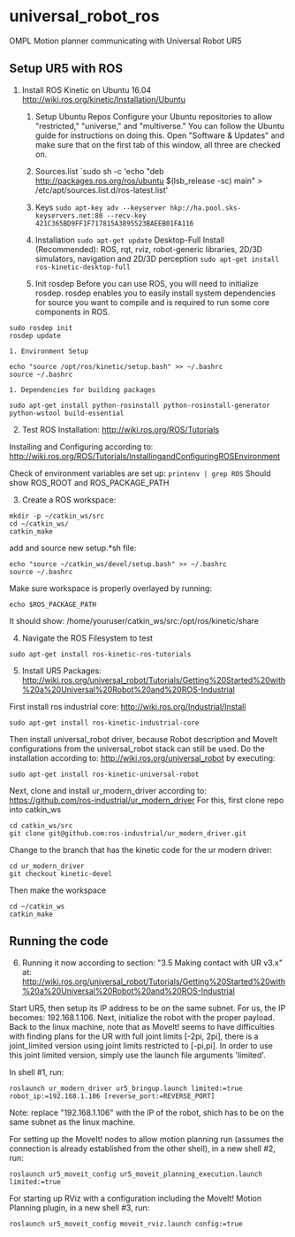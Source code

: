 # universal_robot_ros
OMPL Motion planner communicating with Universal Robot UR5

## Setup UR5 with ROS

1. Install ROS Kinetic on Ubuntu 16.04
http://wiki.ros.org/kinetic/Installation/Ubuntu

    1. Setup Ubuntu Repos
    Configure your Ubuntu repositories to allow "restricted," "universe," and "multiverse." You can follow the Ubuntu guide for instructions on doing this. Open "Software & Updates" and make sure that on the first tab of this window, all three are checked on.

    1. Sources.list
`sudo sh -c 'echo "deb http://packages.ros.org/ros/ubuntu $(lsb_release -sc) main" > /etc/apt/sources.list.d/ros-latest.list'

    1. Keys
`sudo apt-key adv --keyserver hkp://ha.pool.sks-keyservers.net:80 --recv-key 421C365BD9FF1F717815A3895523BAEEB01FA116`

    1. Installation
`sudo apt-get update`
Desktop-Full Install (Recommended): ROS, rqt, rviz, robot-generic libraries, 2D/3D simulators, navigation and 2D/3D perception
`sudo apt-get install ros-kinetic-desktop-full`

    1. Init rosdep
Before you can use ROS, you will need to initialize rosdep. rosdep enables you to easily install system dependencies for source you want to compile and is required to run some core components in ROS.
```
sudo rosdep init
rosdep update
```

    1. Environment Setup
```
echo "source /opt/ros/kinetic/setup.bash" >> ~/.bashrc
source ~/.bashrc
```

    1. Dependencies for building packages
`sudo apt-get install python-rosinstall python-rosinstall-generator python-wstool build-essential`

2. Test ROS Installation:
http://wiki.ros.org/ROS/Tutorials

Installing and Configuring according to:
http://wiki.ros.org/ROS/Tutorials/InstallingandConfiguringROSEnvironment

Check of environment variables are set up:
`printenv | grep ROS`
Should show  ROS_ROOT and ROS_PACKAGE_PATH

3. Create a ROS workspace:
```
mkdir -p ~/catkin_ws/src
cd ~/catkin_ws/
catkin_make
```

add and source new setup.*sh file:
```
echo "source ~/catkin_ws/devel/setup.bash" >> ~/.bashrc
source ~/.bashrc
```
Make  sure workspace is properly overlayed by running:

```
echo $ROS_PACKAGE_PATH
```
It should show:
/home/youruser/catkin_ws/src:/opt/ros/kinetic/share

4. Navigate the ROS Filesystem to test
```
sudo apt-get install ros-kinetic-ros-tutorials
```

5. Install UR5 Packages:
http://wiki.ros.org/universal_robot/Tutorials/Getting%20Started%20with%20a%20Universal%20Robot%20and%20ROS-Industrial

First install ros industrial core:
http://wiki.ros.org/Industrial/Install
```
sudo apt-get install ros-kinetic-industrial-core
```

Then install universal_robot driver, because Robot description and MoveIt configurations from the universal_robot stack can still be used. Do the installation according to:
http://wiki.ros.org/universal_robot
by executing:
```
sudo apt-get install ros-kinetic-universal-robot
```

Next, clone and install ur_modern_driver according to:
https://github.com/ros-industrial/ur_modern_driver
For this, first clone repo into catkin_ws
```
cd catkin_ws/src
git clone git@github.com:ros-industrial/ur_modern_driver.git
```
Change to the branch that has the kinetic code for the ur modern driver:
```
cd ur_modern_driver
git checkout kinetic-devel
```
Then make the workspace
```
cd ~/catkin_ws
catkin_make
```
## Running the code

6. Running it now according to section: "3.5 Making contact with UR v3.x" at:
http://wiki.ros.org/universal_robot/Tutorials/Getting%20Started%20with%20a%20Universal%20Robot%20and%20ROS-Industrial 

Start UR5, then setup its IP address to be on the same subnet. For us, the IP becomes: 192.168.1.106. Next, initialize the robot with the proper payload.
Back to the linux machine, note that as MoveIt! seems to have difficulties with finding plans for the UR with full joint limits [-2pi, 2pi], there is a joint_limited version using joint limits restricted to [-pi,pi]. In order to use this joint limited version, simply use the launch file arguments 'limited'.

In shell #1, run:
```
roslaunch ur_modern_driver ur5_bringup.launch limited:=true robot_ip:=192.168.1.106 [reverse_port:=REVERSE_PORT]
```
Note: replace "192.168.1.106" with the IP of the robot, shich has to be on the same subnet as the linux machine.

For setting up the MoveIt! nodes to allow motion planning run (assumes the connection is already established from the other shell), in a new shell #2, run:
```
roslaunch ur5_moveit_config ur5_moveit_planning_execution.launch limited:=true
```

For starting up RViz with a configuration including the MoveIt! Motion Planning plugin, in a new shell #3, run:
```
roslaunch ur5_moveit_config moveit_rviz.launch config:=true
```
